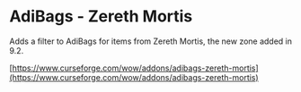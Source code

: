 # AdiBags - Zereth Mortis

Adds a filter to AdiBags for items from Zereth Mortis, the new zone added in 9.2.

[https://www.curseforge.com/wow/addons/adibags-zereth-mortis](https://www.curseforge.com/wow/addons/adibags-zereth-mortis)
